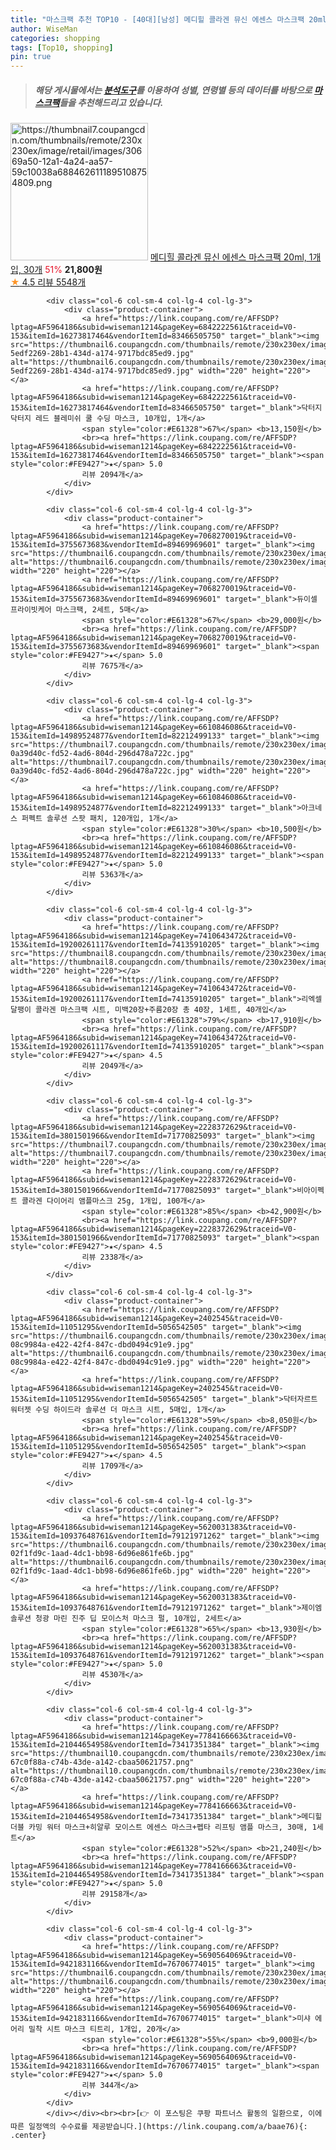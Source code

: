 ```yaml
---
title: "마스크팩 추천 TOP10 - [40대][남성] 메디힐 콜라겐 뮤신 에센스 마스크팩 20ml, 1개입, 30개"
author: WiseMan
categories: shopping
tags: [Top10, shopping]
pin: true
---
```


> ##### 해당 게시물에서는 [**분석도구**](https://itemscout.io/)를 이용하여 **성별**, **연령별** 등의 데이터를 바탕으로 [**마스크팩**](https://link.coupang.com/a/baae76)들을 추천해드리고 있습니다.
<div class="container"><div class="row">
            <div class="col-6 col-sm-4 col-lg-4 col-lg-3">
                <div class="product-container">
                    <a href="https://link.coupang.com/re/AFFSDP?lptag=AF5964186&subid=wiseman1214&pageKey=6362267096&traceid=V0-153&itemId=19168147434&vendorItemId=86286445180" target="_blank"><img src="https://thumbnail7.coupangcdn.com/thumbnails/remote/230x230ex/image/retail/images/30669a50-12a1-4a24-aa57-59c10038a6884626111895108754809.png" alt="https://thumbnail7.coupangcdn.com/thumbnails/remote/230x230ex/image/retail/images/30669a50-12a1-4a24-aa57-59c10038a6884626111895108754809.png" width="220" height="220"></a>
                    <a href="https://link.coupang.com/re/AFFSDP?lptag=AF5964186&subid=wiseman1214&pageKey=6362267096&traceid=V0-153&itemId=19168147434&vendorItemId=86286445180" target="_blank">메디힐 콜라겐 뮤신 에센스 마스크팩 20ml, 1개입, 30개</a>
                    <span style="color:#E61328">51%</span> <b>21,800원</b>
                    <br><a href="https://link.coupang.com/re/AFFSDP?lptag=AF5964186&subid=wiseman1214&pageKey=6362267096&traceid=V0-153&itemId=19168147434&vendorItemId=86286445180" target="_blank"><span style="color:#FE9427">★</span> 4.5
                    리뷰 5548개</a>
                </div>
            </div>
            
            <div class="col-6 col-sm-4 col-lg-4 col-lg-3">
                <div class="product-container">
                    <a href="https://link.coupang.com/re/AFFSDP?lptag=AF5964186&subid=wiseman1214&pageKey=6842222561&traceid=V0-153&itemId=16273817464&vendorItemId=83466505750" target="_blank"><img src="https://thumbnail6.coupangcdn.com/thumbnails/remote/230x230ex/image/retail/images/2366250374727431-5edf2269-28b1-434d-a174-9717bdc85ed9.jpg" alt="https://thumbnail6.coupangcdn.com/thumbnails/remote/230x230ex/image/retail/images/2366250374727431-5edf2269-28b1-434d-a174-9717bdc85ed9.jpg" width="220" height="220"></a>
                    <a href="https://link.coupang.com/re/AFFSDP?lptag=AF5964186&subid=wiseman1214&pageKey=6842222561&traceid=V0-153&itemId=16273817464&vendorItemId=83466505750" target="_blank">닥터지 닥터지 레드 블레미쉬 쿨 수딩 마스크, 10개입, 1개</a>
                    <span style="color:#E61328">67%</span> <b>13,150원</b>
                    <br><a href="https://link.coupang.com/re/AFFSDP?lptag=AF5964186&subid=wiseman1214&pageKey=6842222561&traceid=V0-153&itemId=16273817464&vendorItemId=83466505750" target="_blank"><span style="color:#FE9427">★</span> 5.0
                    리뷰 2094개</a>
                </div>
            </div>
            
            <div class="col-6 col-sm-4 col-lg-4 col-lg-3">
                <div class="product-container">
                    <a href="https://link.coupang.com/re/AFFSDP?lptag=AF5964186&subid=wiseman1214&pageKey=7068270019&traceid=V0-153&itemId=3755673683&vendorItemId=89469969601" target="_blank"><img src="https://thumbnail6.coupangcdn.com/thumbnails/remote/230x230ex/image/vendor_inventory/7320/2f0e5e2609762c3aa3770bd6528f8d5c526b8ad8ea1d149c6e596f288cca.png" alt="https://thumbnail6.coupangcdn.com/thumbnails/remote/230x230ex/image/vendor_inventory/7320/2f0e5e2609762c3aa3770bd6528f8d5c526b8ad8ea1d149c6e596f288cca.png" width="220" height="220"></a>
                    <a href="https://link.coupang.com/re/AFFSDP?lptag=AF5964186&subid=wiseman1214&pageKey=7068270019&traceid=V0-153&itemId=3755673683&vendorItemId=89469969601" target="_blank">듀이셀 프라이빗케어 마스크팩, 2세트, 5매</a>
                    <span style="color:#E61328">67%</span> <b>29,000원</b>
                    <br><a href="https://link.coupang.com/re/AFFSDP?lptag=AF5964186&subid=wiseman1214&pageKey=7068270019&traceid=V0-153&itemId=3755673683&vendorItemId=89469969601" target="_blank"><span style="color:#FE9427">★</span> 5.0
                    리뷰 7675개</a>
                </div>
            </div>
            
            <div class="col-6 col-sm-4 col-lg-4 col-lg-3">
                <div class="product-container">
                    <a href="https://link.coupang.com/re/AFFSDP?lptag=AF5964186&subid=wiseman1214&pageKey=6610846086&traceid=V0-153&itemId=14989524877&vendorItemId=82212499133" target="_blank"><img src="https://thumbnail7.coupangcdn.com/thumbnails/remote/230x230ex/image/retail/images/3053487512706702-0a39d40c-fd52-4ad6-804d-296d478a722c.jpg" alt="https://thumbnail7.coupangcdn.com/thumbnails/remote/230x230ex/image/retail/images/3053487512706702-0a39d40c-fd52-4ad6-804d-296d478a722c.jpg" width="220" height="220"></a>
                    <a href="https://link.coupang.com/re/AFFSDP?lptag=AF5964186&subid=wiseman1214&pageKey=6610846086&traceid=V0-153&itemId=14989524877&vendorItemId=82212499133" target="_blank">아크네스 퍼펙트 솔루션 스팟 패치, 120개입, 1개</a>
                    <span style="color:#E61328">30%</span> <b>10,500원</b>
                    <br><a href="https://link.coupang.com/re/AFFSDP?lptag=AF5964186&subid=wiseman1214&pageKey=6610846086&traceid=V0-153&itemId=14989524877&vendorItemId=82212499133" target="_blank"><span style="color:#FE9427">★</span> 5.0
                    리뷰 5363개</a>
                </div>
            </div>
            
            <div class="col-6 col-sm-4 col-lg-4 col-lg-3">
                <div class="product-container">
                    <a href="https://link.coupang.com/re/AFFSDP?lptag=AF5964186&subid=wiseman1214&pageKey=7410643472&traceid=V0-153&itemId=19200261117&vendorItemId=74135910205" target="_blank"><img src="https://thumbnail8.coupangcdn.com/thumbnails/remote/230x230ex/image/vendor_inventory/7306/295453274b5b1a141de531911850b9469a578a85871587b6e3d5bb1ede64.jpg" alt="https://thumbnail8.coupangcdn.com/thumbnails/remote/230x230ex/image/vendor_inventory/7306/295453274b5b1a141de531911850b9469a578a85871587b6e3d5bb1ede64.jpg" width="220" height="220"></a>
                    <a href="https://link.coupang.com/re/AFFSDP?lptag=AF5964186&subid=wiseman1214&pageKey=7410643472&traceid=V0-153&itemId=19200261117&vendorItemId=74135910205" target="_blank">리엑셀 달팽이 콜라겐 마스크팩 시트, 미백20장+주름20장 총 40장, 1세트, 40개입</a>
                    <span style="color:#E61328">79%</span> <b>17,910원</b>
                    <br><a href="https://link.coupang.com/re/AFFSDP?lptag=AF5964186&subid=wiseman1214&pageKey=7410643472&traceid=V0-153&itemId=19200261117&vendorItemId=74135910205" target="_blank"><span style="color:#FE9427">★</span> 4.5
                    리뷰 2049개</a>
                </div>
            </div>
            
            <div class="col-6 col-sm-4 col-lg-4 col-lg-3">
                <div class="product-container">
                    <a href="https://link.coupang.com/re/AFFSDP?lptag=AF5964186&subid=wiseman1214&pageKey=2228372629&traceid=V0-153&itemId=3801501966&vendorItemId=71770825093" target="_blank"><img src="https://thumbnail7.coupangcdn.com/thumbnails/remote/230x230ex/image/vendor_inventory/ae34/156cbd56225f3fdb7707b1c179ee70662c732a82e2b74e43dd35643c92dc.jpg" alt="https://thumbnail7.coupangcdn.com/thumbnails/remote/230x230ex/image/vendor_inventory/ae34/156cbd56225f3fdb7707b1c179ee70662c732a82e2b74e43dd35643c92dc.jpg" width="220" height="220"></a>
                    <a href="https://link.coupang.com/re/AFFSDP?lptag=AF5964186&subid=wiseman1214&pageKey=2228372629&traceid=V0-153&itemId=3801501966&vendorItemId=71770825093" target="_blank">비아이펙트 콜라겐 다이어리 앰플마스크 25g, 1개입, 100개</a>
                    <span style="color:#E61328">85%</span> <b>42,900원</b>
                    <br><a href="https://link.coupang.com/re/AFFSDP?lptag=AF5964186&subid=wiseman1214&pageKey=2228372629&traceid=V0-153&itemId=3801501966&vendorItemId=71770825093" target="_blank"><span style="color:#FE9427">★</span> 4.5
                    리뷰 2338개</a>
                </div>
            </div>
            
            <div class="col-6 col-sm-4 col-lg-4 col-lg-3">
                <div class="product-container">
                    <a href="https://link.coupang.com/re/AFFSDP?lptag=AF5964186&subid=wiseman1214&pageKey=2402545&traceid=V0-153&itemId=11051295&vendorItemId=5056542505" target="_blank"><img src="https://thumbnail6.coupangcdn.com/thumbnails/remote/230x230ex/image/retail/images/593729731816151-08c9984a-e422-42f4-847c-dbd0494c91e9.jpg" alt="https://thumbnail6.coupangcdn.com/thumbnails/remote/230x230ex/image/retail/images/593729731816151-08c9984a-e422-42f4-847c-dbd0494c91e9.jpg" width="220" height="220"></a>
                    <a href="https://link.coupang.com/re/AFFSDP?lptag=AF5964186&subid=wiseman1214&pageKey=2402545&traceid=V0-153&itemId=11051295&vendorItemId=5056542505" target="_blank">닥터자르트 워터젯 수딩 하이드라 솔루션 더 마스크 시트, 5매입, 1개</a>
                    <span style="color:#E61328">59%</span> <b>8,050원</b>
                    <br><a href="https://link.coupang.com/re/AFFSDP?lptag=AF5964186&subid=wiseman1214&pageKey=2402545&traceid=V0-153&itemId=11051295&vendorItemId=5056542505" target="_blank"><span style="color:#FE9427">★</span> 4.5
                    리뷰 1709개</a>
                </div>
            </div>
            
            <div class="col-6 col-sm-4 col-lg-4 col-lg-3">
                <div class="product-container">
                    <a href="https://link.coupang.com/re/AFFSDP?lptag=AF5964186&subid=wiseman1214&pageKey=5620031383&traceid=V0-153&itemId=10937648761&vendorItemId=79121971262" target="_blank"><img src="https://thumbnail6.coupangcdn.com/thumbnails/remote/230x230ex/image/retail/images/395012696112638-02f1fd9c-1aad-4dc1-bb98-6d96e861fe6b.jpg" alt="https://thumbnail6.coupangcdn.com/thumbnails/remote/230x230ex/image/retail/images/395012696112638-02f1fd9c-1aad-4dc1-bb98-6d96e861fe6b.jpg" width="220" height="220"></a>
                    <a href="https://link.coupang.com/re/AFFSDP?lptag=AF5964186&subid=wiseman1214&pageKey=5620031383&traceid=V0-153&itemId=10937648761&vendorItemId=79121971262" target="_blank">제이엠솔루션 청광 마린 진주 딥 모이스처 마스크 펄, 10개입, 2세트</a>
                    <span style="color:#E61328">65%</span> <b>13,930원</b>
                    <br><a href="https://link.coupang.com/re/AFFSDP?lptag=AF5964186&subid=wiseman1214&pageKey=5620031383&traceid=V0-153&itemId=10937648761&vendorItemId=79121971262" target="_blank"><span style="color:#FE9427">★</span> 5.0
                    리뷰 4530개</a>
                </div>
            </div>
            
            <div class="col-6 col-sm-4 col-lg-4 col-lg-3">
                <div class="product-container">
                    <a href="https://link.coupang.com/re/AFFSDP?lptag=AF5964186&subid=wiseman1214&pageKey=7784166663&traceid=V0-153&itemId=21044654958&vendorItemId=73417351384" target="_blank"><img src="https://thumbnail10.coupangcdn.com/thumbnails/remote/230x230ex/image/retail/images/876204318806047-67c0f88a-c74b-43de-a142-cbaa50621757.png" alt="https://thumbnail10.coupangcdn.com/thumbnails/remote/230x230ex/image/retail/images/876204318806047-67c0f88a-c74b-43de-a142-cbaa50621757.png" width="220" height="220"></a>
                    <a href="https://link.coupang.com/re/AFFSDP?lptag=AF5964186&subid=wiseman1214&pageKey=7784166663&traceid=V0-153&itemId=21044654958&vendorItemId=73417351384" target="_blank">메디힐 더블 카밍 워터 마스크+히알루 모이스트 에센스 마스크+펩타 리프팅 앰플 마스크, 30매, 1세트</a>
                    <span style="color:#E61328">52%</span> <b>21,240원</b>
                    <br><a href="https://link.coupang.com/re/AFFSDP?lptag=AF5964186&subid=wiseman1214&pageKey=7784166663&traceid=V0-153&itemId=21044654958&vendorItemId=73417351384" target="_blank"><span style="color:#FE9427">★</span> 5.0
                    리뷰 29158개</a>
                </div>
            </div>
            
            <div class="col-6 col-sm-4 col-lg-4 col-lg-3">
                <div class="product-container">
                    <a href="https://link.coupang.com/re/AFFSDP?lptag=AF5964186&subid=wiseman1214&pageKey=5690564069&traceid=V0-153&itemId=9421831166&vendorItemId=76706774015" target="_blank"><img src="https://thumbnail6.coupangcdn.com/thumbnails/remote/230x230ex/image/rs_quotation_api/jp2yoxcx/8c0df1f86bb74eb5b32a40a7c9b5415e.jpg" alt="https://thumbnail6.coupangcdn.com/thumbnails/remote/230x230ex/image/rs_quotation_api/jp2yoxcx/8c0df1f86bb74eb5b32a40a7c9b5415e.jpg" width="220" height="220"></a>
                    <a href="https://link.coupang.com/re/AFFSDP?lptag=AF5964186&subid=wiseman1214&pageKey=5690564069&traceid=V0-153&itemId=9421831166&vendorItemId=76706774015" target="_blank">미샤 에어리 밀착 시트 마스크 티트리, 1개입, 20개</a>
                    <span style="color:#E61328">55%</span> <b>9,000원</b>
                    <br><a href="https://link.coupang.com/re/AFFSDP?lptag=AF5964186&subid=wiseman1214&pageKey=5690564069&traceid=V0-153&itemId=9421831166&vendorItemId=76706774015" target="_blank"><span style="color:#FE9427">★</span> 5.0
                    리뷰 344개</a>
                </div>
            </div>
            </div></div><br><br>[👉 이 포스팅은 쿠팡 파트너스 활동의 일환으로, 이에 따른 일정액의 수수료를 제공받습니다.](https://link.coupang.com/a/baae76){: .center}